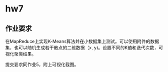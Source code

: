 # hw7

## 作业要求

在MapReduce上实现K-Means算法并在小数据集上测试。可以使用附件的数据集，也可以随机生成若干散点的二维数据（x, y)。设置不同的K值和迭代次数，可视化聚类结果。

提交要求同作业5，附上可视化截图。